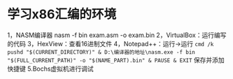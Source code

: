 # 学习x86汇编的环境

1，NASM编译器
nasm -f bin exam.asm -o exam.bin
2，VirtualBox：运行编写的代码
3，HexView：查看16进制文件
4，Notepad++：运行->运行
`cmd /k pushd "$(CURRENT_DIRECTORY)" & D:\编译器的地址\nasm.exe -f bin  "$(FULL_CURRENT_PATH)" -o "$(NAME_PART).bin" & PAUSE & EXIT`
保存并添加快捷键
5.Bochs虚拟机进行调试
